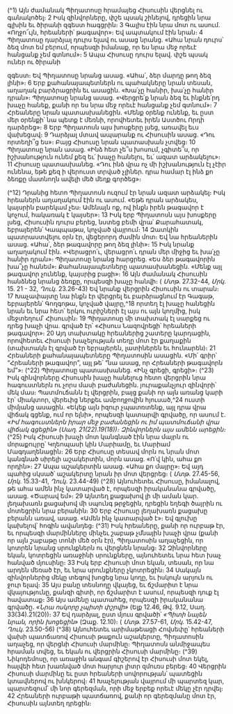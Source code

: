 
(^1) Այն ժամանակ Պիղատոսը հրամայեց Հիսուսին վերցնել ու գանակոծել։ 2 Իսկ զինվորները, փշե պսակ շինելով,
դրեցին նրա գլխին եւ ծիրանի զգեստ հագցրին։ 3 Գալիս էին նրա մոտ ու ասում. «Ողջո՜ւյն, հրեաների՛ թագավոր»։ Եվ
ապտակում էին նրան։ 4 Պիղատոսը դարձյալ դուրս ելավ ու ասաց նրանց. «Ահա նրան դուրս՝ ձեզ մոտ եմ բերում,
որպեսզի իմանաք, որ ես նրա մեջ որեւէ հանցանք չեմ գտնում»։ 5 Ապա Հիսուսը դուրս ելավ. փշե պսակ ուներ ու ծիրանի


զգեստ։ Եվ Պիղատոսը նրանց ասաց. «Ահա՛, ձեր մարդը թող ձեզ լինի»։ 6 Երբ քահանայապետներն ու պահակները նրան
տեսան, աղաղակ բարձրացրին եւ ասացին. «Խա՛չը հանիր, խա՛չը հանիր դրան»։ Պիղատոսը նրանց ասաց. «Վերցրե՛ք
նրան ձեզ եւ ինքնե՛րդ խաչը հանեք, քանի որ ես նրա մեջ որեւէ հանցանք չեմ գտնում»։ 7 Հրեաները նրան
պատասխանեցին. «Մենք օրենք ունենք, եւ ըստ մեր օրենքի՝ նա պետք է մեռնի, որովհետեւ իրեն Աստծու Որդի
դարձրեց»։ 8 Երբ Պիղատոսն այս խոսքերը լսեց, առավել եւս վախեցավ։ 9 Դարձյալ մտավ ապարանք ու Հիսուսին ասաց.
«Դու որտեղի՞ց ես»։ Բայց Հիսուսը նրան պատասխան չտվեց։ 10 Պիղատոսը նրան ասաց. «Ինձ հետ չե՞ս խոսում,
չգիտե՞ս, որ իշխանություն ունեմ քեզ եւ՛ խաչը հանելու, եւ՛ ազատ արձակելու»։ 11 Հիսուսը պատասխանեց. «Դու ինձ վրա
ոչ մի իշխանություն էլ չէիր ունենա, եթե քեզ ի վերուստ տրված չլիներ. դրա համար էլ ինձ քո ձեռքը մատնողն ավելի մեծ
մեղք գործեց»։

(^12) Դրանից հետո Պիղատոսն ուզում էր նրան ազատ արձակել։ Իսկ հրեաներն աղաղակում էին ու ասում. «Եթե դրան
արձակես, կայսրին բարեկամ չես։ Ամենայն ոք, ով ինքն իրեն թագավոր է կոչում, հակառակ է կայսեր»։ 13 Իսկ երբ
Պիղատոսն այս խոսքերը լսեց, Հիսուսին դուրս բերեց, նստեց բեմի վրա՝ Քարահատակ, եբրայերեն՝ Կապպաթա,
կոչված վայրում։ 14 Զատկին պատրաստվելու օրն էր, վեցերորդ ժամին մոտ։ Եվ նա հրեաներին ասաց. «Ահա՛, ձեր
թագավորը թող ձեզ լինի»։ 15 Իսկ նրանք աղաղակում էին. «Վերացրո՛ւ, վերացրո՛ւ դրան մեր միջից եւ խա՛չը հանիր
դրան»։ Պիղատոսը նրանց հարցրեց. «Ես ձեր թագավորին խա՞չը հանեմ»։ Քահանայապետները պատասխանեցին.
«Մենք այլ թագավոր չունենք, կայսրից բացի»։ 16 Այն ժամանակ Հիսուսին հանձնեց նրանց ձեռքը, որպեսզի խաչը հանվի։
( _Մտթ_. 27.32-44, _Մրկ_. 15. 21 - 32, _Ղուկ_. 23.26-43)
Եվ նրանք վերցրին Հիսուսին ու տարան։ 17 Խաչափայտը նա ինքն էր վերցրել եւ բարձրացնում էր Գագաթ,
եբրայերեն՝ Գողգոթա, կոչված վայրը,^18 որտեղ էլ խաչը հանեցին նրան եւ նրա հետ՝ երկու ուրիշների էլ այս ու այն կողմից,
իսկ մեջտեղում՝ Հիսուսին։ 19 Պիղատոսը մի տախտակ էլ սարքեց ու դրեց խաչի վրա. գրված էր՝ «Հիսուս Նազովրեցի՝
հրեաների թագավոր»։ 20 Այդ տախտակը հրեաներից շատերը կարդացին, որովհետեւ Հիսուսի խաչելության տեղը մոտ
էր քաղաքին (տախտակն էլ գրված էր եբրայերեն, լատիներեն եւ հունարեն)։ 21 Հրեաների քահանայապետները
Պիղատոսին ասացին. «Մի՛ գրիր՝ “Հրեաների թագավոր”, այլ թե՝ “նա ասաց, որ Հրեաների թագավորն եմ”»։
(^22) Պիղատոսը պատասխանեց. «Ինչ գրեցի, գրեցի»։
(^23) Իսկ զինվորները Հիսուսին խաչը հանելուց հետո վերցրին նրա հագուստներն ու չորս մասի բաժանեցին.
յուրաքանչյուր զինվորի՝ մեկ մաս։ Պատմուճանն էլ վերցրին, բայց քանի որ այն առանց կարի էր՝ միակտոր, վերեւից
ներքեւ ամբողջովին հյուսած,^24 ուստի միմյանց ասացին. «Եկեք այն իզուր չպատռտենք, այլ դրա վրա վիճակ գցենք, ում
որ ելնի», որպեսզի կատարվի գրվածը, որ ասում է.
_«Իմ հագուստներն իրար մեջ բաժանեցին
ու իմ պատմուճանի վրա վիճակ գցեցին» (Սաղ. 21(22).19(18))։
Զինվորներն այս ամենն արեցին։_
(^25) Իսկ Հիսուսի խաչի մոտ կանգնած էին նրա մայրն ու մորաքույրը՝ Կղեոպասի կին Մարիամը, եւ Մարիամ
Մագդաղենացին։ 26 Երբ Հիսուսը տեսավ մորն ու նրան մոտ կանգնած սիրելի աշակերտին, մորն ասաց. «Ո՛վ կին, ահա
քո որդին»։ 27 Ապա աշակերտին ասաց. «Ահա քո մայրը»։ Եվ այդ պահից սկսած՝ աշակերտը նրան իր մոտ վերցրեց։
( _Մտթ_. 27.45-56, _Մրկ_. 15.33-41, _Ղուկ_. 23.44-49)
(^28) Այնուհետեւ Հիսուսը, իմանալով, թե ահա ամեն ինչ կատարված է, որպեսզի իրականանա գրվածը, ասաց. «Ծարավ
եմ»։ 29 Այնտեղ քացախով լի մի աման կար. լեղախառն քացախով մի սպունգ թրջեցին, դրեցին եղեգի ծայրին ու
մոտեցրին նրա բերանին։ 30 Երբ Հիսուսը լեղախառն քացախը բերանն առավ, ասաց. «Ամեն ինչ կատարված է»։ Եվ
գլուխը կախելով՝ հոգին ավանդեց։
(^31) Իսկ հրեաները, քանի որ ուրբաթ էր, եւ որպեսզի մարմինները մինչեւ շաբաթ չմնային խաչի վրա (քանի որ այն
շաբաթը տոնի մեծ օրն էր), Պիղատոսին աղաչեցին, որ կոտրեն նրանց սրունքներն ու վերցնեն նրանց։ 32 Զինվորները
եկան, կոտրեցին առաջինի սրունքները, այնուհետեւ նրա հետ խաչ հանված մյուսինը։ 33 Իսկ երբ Հիսուսի մոտ եկան,
տեսան, որ նա արդեն մեռած էր, եւ նրա սրունքները չկոտրեցին։ 34 Սակայն զինվորներից մեկը տեգով խոցեց նրա կողը,
եւ իսկույն արյուն ու ջուր ելավ։ 35 Այս բանը տեսնողը վկայեց, եւ ճշմարիտ է նրա վկայությունը, քանզի գիտի, որ ճշմարիտ
է ասում, որպեսզի դուք էլ հավատաք։ 36 Այս ամենը պատահեց, որպեսզի իրականանա գրվածը. _«Նրա ոսկորը չպիտի
փշրվի»_ (Ելք 12.46, Թվ. 9.12, Սաղ. 33(34).21(20))։ 37 Եվ դարձյալ, ըստ մյուս գրվածի՝ _«Պիտի նայեն նրան, որին խոցեցին»_
(Զաք. 12.10)։
( _Մտթ_. 27.57-61, _Մրկ_. 15.42-47, _Ղուկ_. 23.50-56)
(^38) Այնուհետեւ արիմաթեացի Հովսեփը՝ հրեաների վախի պատճառով Հիսուսի թաքուն աշակերտը, Պիղատոսին
աղաչեց, որ վերցնի Հիսուսի մարմինը։ Պիղատոսն անմիջապես հրաման տվեց, եւ եկան ու վերցրին Հիսուսի մարմինը։
(^39) Նիկոդեմոսը, որ առաջին անգամ գիշերով էր Հիսուսի մոտ եկել, հալվեի հետ խառնված մոտ հարյուր լիտր զմուռս
բերեց։ 40 Վերցրին Հիսուսի մարմինը եւ ըստ հրեաների սովորության՝ պատեցին կտավներով ու խնկերով։ 41 Խաչելության
վայրում մի պարտեզ կար, պարտեզում՝ մի նոր գերեզման, որի մեջ երբեք որեւէ մեկը չէր դրվել։ 42 Հրեաների ուրբաթի
պատճառով, քանի որ գերեզմանը մոտ էր, Հիսուսին այնտեղ դրեցին։

